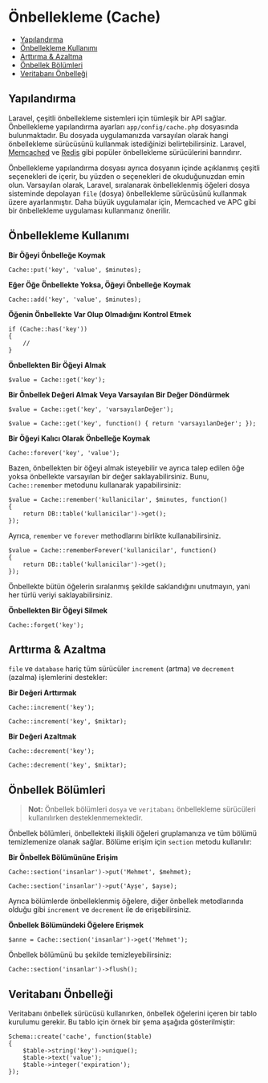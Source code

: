 # Önbellekleme (Cache)

- [Yapılandırma](#yapilandirma)
- [Önbellekleme Kullanımı](#onbellekleme-kullanimi)
- [Arttırma & Azaltma](#arttirma-ve-azaltma)
- [Önbellek Bölümleri](#onbellek-bolumleri)
- [Veritabanı Önbelleği](#veritabani-onbellegi)

<a name="yapilandirma"></a>
## Yapılandırma

Laravel, çeşitli önbellekleme sistemleri için tümleşik bir API sağlar. Önbellekleme yapılandırma ayarları `app/config/cache.php` dosyasında bulunmaktadır. Bu dosyada uygulamanızda varsayılan olarak hangi önbellekleme sürücüsünü kullanmak istediğinizi belirtebilirsiniz. Laravel, [Memcached](http://memcached.org) ve [Redis](http://redis.io) gibi popüler önbellekleme sürücülerini barındırır.

Önbellekleme yapılandırma dosyası ayrıca dosyanın içinde açıklanmış çeşitli seçenekleri de içerir, bu yüzden o seçenekleri de okuduğunuzdan emin olun. Varsayılan olarak, Laravel, sıralanarak önbelleklenmiş öğeleri dosya sisteminde depolayan `file` (dosya) önbellekleme sürücüsünü kullanmak üzere ayarlanmıştır. Daha büyük uygulamalar için, Memcached ve APC gibi bir önbellekleme uygulaması kullanmanız önerilir.

<a name="onbellekleme-kullanimi"></a>
## Önbellekleme Kullanımı

**Bir Öğeyi Önbelleğe Koymak**

	Cache::put('key', 'value', $minutes);

**Eğer Öğe Önbellekte Yoksa, Öğeyi Önbelleğe Koymak**

	Cache::add('key', 'value', $minutes);

**Öğenin Önbellekte Var Olup Olmadığını Kontrol Etmek**

	if (Cache::has('key'))
	{
		//
	}

**Önbellekten Bir Öğeyi Almak**

	$value = Cache::get('key');

**Bir Önbellek Değeri Almak Veya Varsayılan Bir Değer Döndürmek**

	$value = Cache::get('key', 'varsayılanDeğer');

	$value = Cache::get('key', function() { return 'varsayılanDeğer'; });

**Bir Öğeyi Kalıcı Olarak Önbelleğe Koymak**

	Cache::forever('key', 'value');

Bazen, önbellekten bir öğeyi almak isteyebilir ve ayrıca talep edilen öğe yoksa önbellekte varsayılan bir değer saklayabilirsiniz. Bunu, `Cache::remember` metodunu kullanarak yapabilirsiniz:

	$value = Cache::remember('kullanicilar', $minutes, function()
	{
		return DB::table('kullanicilar')->get();
	});

Ayrıca, `remember` ve `forever` methodlarını birlikte kullanabilirsiniz.

	$value = Cache::rememberForever('kullanicilar', function()
	{
		return DB::table('kullanicilar')->get();
	});

Önbellekte bütün öğelerin sıralanmış şekilde saklandığını unutmayın, yani her türlü veriyi saklayabilirsiniz.

**Önbellekten Bir Öğeyi Silmek**

	Cache::forget('key');

<a name="arttirma-ve-azaltma"></a>
## Arttırma & Azaltma

`file` ve `database` hariç tüm sürücüler `increment` (artma) ve `decrement` (azalma) işlemlerini destekler:

**Bir Değeri Arttırmak**

	Cache::increment('key');

	Cache::increment('key', $miktar);

**Bir Değeri Azaltmak**

	Cache::decrement('key');

	Cache::decrement('key', $miktar);

<a name="onbellek-bolumleri"></a>
## Önbellek Bölümleri

> **Not:** Önbellek bölümleri `dosya` ve `veritabanı` önbellekleme sürücüleri kullanılırken desteklenmemektedir.

Önbellek bölümleri, önbellekteki ilişkili öğeleri gruplamanıza ve tüm bölümü temizlemenize olanak sağlar.
Bölüme erişim için `section` metodu kullanılır:

**Bir Önbellek Bölümününe Erişim**

	Cache::section('insanlar')->put('Mehmet', $mehmet);

	Cache::section('insanlar')->put('Ayşe', $ayse);

Ayrıca bölümlerde önbelleklenmiş öğelere, diğer önbellek metodlarında olduğu gibi `increment` ve `decrement` ile de erişebilirsiniz.

**Önbellek Bölümündeki Öğelere Erişmek**

	$anne = Cache::section('insanlar')->get('Mehmet');

Önbellek bölümünü bu şekilde temizleyebilirsiniz:

	Cache::section('insanlar')->flush();

<a name="veritabani-onbellegi"></a>
## Veritabanı Önbelleği

Veritabanı önbellek sürücüsü kullanırken, önbellek öğelerini içeren bir tablo kurulumu gerekir. Bu tablo için örnek bir şema aşağıda gösterilmiştir:

	Schema::create('cache', function($table)
	{
		$table->string('key')->unique();
		$table->text('value');
		$table->integer('expiration');
	});
